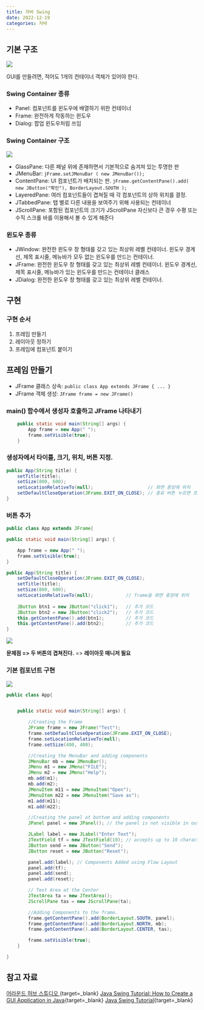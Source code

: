 ```yaml
---
title: 자바 Swing
date: 2022-12-19
categories: 자바
---
```


## 기본 구조

![](images/2022-12-20-11-02-06.png)

GUI를 만들려면, 적어도 1개의 컨테이너 객체가 있어야 한다.

### Swing Container 종류

- Panel: 컴포넌트를 윈도우에 배열하기 위한 컨테이너
- Frame: 완전하게 작동하는 윈도우
- Dialog: 팝업 윈도우처럼 쓰임

### Swing Container 구조

![](images/2022-12-19-22-04-38.png)

- GlassPane: 다른 패널 위에 존재하면서 기본적으로 숨겨져 있는 투명한 판
- JMenuBar: `jFrame.setJMenuBar ( new JMenuBar());`
- ContentPane: UI 컴포넌트가 배치되는 판. `jFrame.getContentPane().add( new JButton("확인"), BorderLayout.SOUTH );`
- LayeredPane: 여러 컴포넌트들이 겹쳐질 때 각 컴포넌트의 상하 위치를 결정.
- JTabbedPane: 탭 별로 다른 내용을 보여주기 위해 사용되는 컨테이너
- JScrollPane: 포함된 컴포넌트의 크기가 JScrollPane 자신보다 큰 경우 수평 또는 수직 스크롤 바를 이용해서 볼 수 있게 해준다

### 윈도우 종류

- JWindow: 완전한 윈도우 창 형태를 갖고 있는 최상위 레벨 컨테이너. 윈도우 경계선, 제목 표시줄, 메뉴바가 모두 없는 윈도우를 만드는 컨테이너.  
- JFrame: 완전한 윈도우 창 형태를 갖고 있는 최상위 레벨 컨테이너. 윈도우 경계선, 제목 표시줄, 메뉴바가 있는 윈도우를 만드는 컨테이너 클래스
- JDialog: 완전한 윈도우 창 형태를 갖고 있는 최상위 레벨 컨테이너. 


## 구현

### 구현 순서

1. 프레임 만들기
2. 레이아웃 정하기
3. 프레임에 컴포넌트 붙이기

## 프레임 만들기

- JFrame 클래스 상속: `public class App extends JFrame { ... }`
- JFrame 객체 생성: `JFrame frame = new JFrame()`

### main() 함수에서 생성자 호출하고 JFrame 나타내기

```java
	public static void main(String[] args) {
		App frame = new App(" ");
		frame.setVisible(true);
	}
```

### 생성자에서 타이틀, 크기, 위치, 버튼 지정.

```java
public App(String title) {
    setTitle(title);
    setSize(800, 600);
    setLocationRelativeTo(null); 					// 화면 중앙에 위치
    setDefaultCloseOperation(JFrame.EXIT_ON_CLOSE); // 종료 버튼 누르면 프로세스 종료
}
```

### 버튼 추가

```java
public class App extends JFrame{

public static void main(String[] args) {

	App frame = new App(" ");
	frame.setVisible(true);
}

public App(String title) {
	setDefaultCloseOperation(JFrame.EXIT_ON_CLOSE);
	setTitle(title);
	setSize(800, 600);
	setLocationRelativeTo(null); 			// frame을 화면 중앙에 위치
	
	JButton btn1 = new JButton("click1");   // 추가 코드
	JButton btn2 = new JButton("click2");   // 추가 코드
	this.getContentPane().add(btn1);   		// 추가 코드
	this.getContentPane().add(btn2);   		// 추가 코드
}
```

![](images/2022-12-20-14-47-33.png)

**문제점 => 두 버튼의 겹쳐진다.** => **레이아웃 매니저 필요**


### 기본 컴포넌트 구현

![](images/javaSwing.png)

```java
public class App{


	public static void main(String[] args) {

		//Creating the Frame
		JFrame frame = new JFrame("Test");
		frame.setDefaultCloseOperation(JFrame.EXIT_ON_CLOSE);
		frame.setLocationRelativeTo(null);
		frame.setSize(400, 400);

		//Creating the MenuBar and adding components
		JMenuBar mb = new JMenuBar();
		JMenu m1 = new JMenu("FILE");
		JMenu m2 = new JMenu("Help");
		mb.add(m1);
		mb.add(m2);
		JMenuItem m11 = new JMenuItem("Open");
		JMenuItem m22 = new JMenuItem("Save as");
		m1.add(m11);
		m1.add(m22);

		//Creating the panel at bottom and adding components
		JPanel panel = new JPanel(); // the panel is not visible in output

		JLabel label = new JLabel("Enter Text");
		JTextField tf = new JTextField(10); // accepts up to 10 characters
		JButton send = new JButton("Send");
		JButton reset = new JButton("Reset");

		panel.add(label); // Components Added using Flow Layout
		panel.add(tf);
		panel.add(send);
		panel.add(reset);

		// Text Area at the Center
		JTextArea ta = new JTextArea();
		JScrollPane tas = new JScrollPane(ta);

		//Adding Components to the frame.
		frame.getContentPane().add(BorderLayout.SOUTH, panel);
		frame.getContentPane().add(BorderLayout.NORTH, mb);
		frame.getContentPane().add(BorderLayout.CENTER, tas);

		frame.setVisible(true);
	}

}

```





## 참고 자료

[어라운드 허브 스튜디오 ](https://www.youtube.com/watch?v=NwNK-dj-HG4){target=_blank}
[Java Swing Tutorial: How to Create a GUI Application in Java](https://www.guru99.com/java-swing-gui.html){target=_blank}
[Java Swing Tutorial](https://www.javatpoint.com/java-swing){target=_blank}
